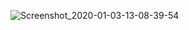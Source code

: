 ![Screenshot_2020-01-03-13-08-39-54](https://user-images.githubusercontent.com/44739367/71709624-f01a9700-2e2a-11ea-8b9a-3f4036b2eed0.png)
